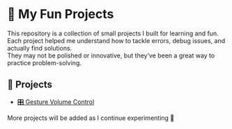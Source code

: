 # 🚀 My Fun Projects

This repository is a collection of small projects I built for learning and fun.  
Each project helped me understand how to tackle errors, debug issues, and actually find solutions.  
They may not be polished or innovative, but they’ve been a great way to practice problem-solving.  

## 📂 Projects
- [🎛️ Gesture Volume Control](./Gesture-Volume-Control/README.md)  

More projects will be added as I continue experimenting 🚀